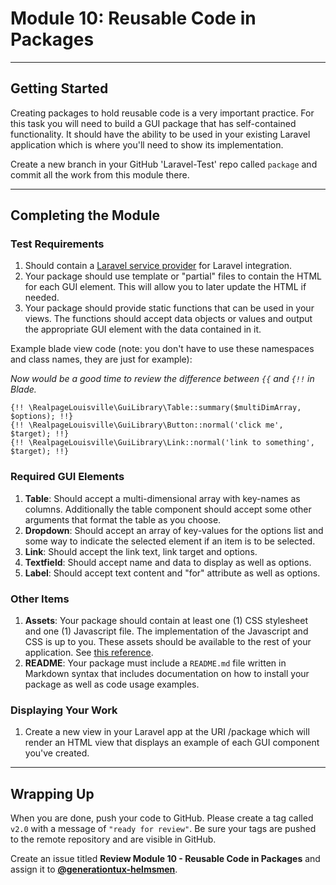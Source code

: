 # Module 10: Reusable Code in Packages

***

## Getting Started

Creating packages to hold reusable code is a very important practice. For this task you will need to build a GUI package that has self-contained functionality. It should have the ability to be used in your existing Laravel application which is where you'll need to show its implementation.

Create a new branch in your GitHub 'Laravel-Test' repo called `package` and commit all the work from this module there.

***

## Completing the Module

### Test Requirements

1. Should contain a [Laravel service provider](http://laravel.com/docs/master/packages) for Laravel integration.
2. Your package should use template or "partial" files to contain the HTML for each GUI element. This will allow you to later update the HTML if needed.
3. Your package should provide static functions that can be used in your views. The functions should accept data objects or values and output the appropriate GUI element with the data contained in it.

Example blade view code (note: you don't have to use these namespaces and class names, they are just for example):

_Now would be a good time to review the difference between `{{` and `{!!` in Blade._

````
{!! \RealpageLouisville\GuiLibrary\Table::summary($multiDimArray, $options); !!}
{!! \RealpageLouisville\GuiLibrary\Button::normal('click me', $target); !!}
{!! \RealpageLouisville\GuiLibrary\Link::normal('link to something', $target); !!}
````

### Required GUI Elements

1. **Table**: Should accept a multi-dimensional array with key-names as columns. Additionally the table component should accept some other arguments that format the table as you choose.
2. **Dropdown**: Should accept an array of key-values for the options list and some way to indicate the selected element if an item is to be selected.
3. **Link**: Should accept the link text, link target and options.
4. **Textfield**: Should accept name and data to display as well as options.
5. **Label**: Should accept text content and "for" attribute as well as options.

### Other Items

1. **Assets**: Your package should contain at least one (1) CSS stylesheet and one (1) Javascript file. The implementation of the Javascript and CSS is up to you. These assets should be available to the rest of your application. See [this reference](https://laravel.com/docs/5.1/packages#public-assets).
2. **README**: Your package must include a `README.md` file written in Markdown syntax that includes documentation on how to install your package as well as code usage examples.

### Displaying Your Work

1. Create a new view in your Laravel app at the URI /package which will render an HTML view that displays an example of each GUI component you've created.

***

## Wrapping Up

When you are done, push your code to GitHub. Please create a tag called `v2.0` with a message of `"ready for review"`. Be sure your tags are pushed to the remote repository and are visible in GitHub.

Create an issue titled **Review Module 10 - Reusable Code in Packages** and assign it to [**@generationtux-helmsmen**](https://github.com/generationtux-helmsmen).
